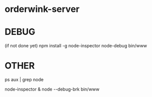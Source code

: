 # orderwink-server


# DEBUG
(if not done yet) npm install -g node-inspector
node-debug bin/www



# OTHER
ps aux | grep node

node-inspector &
node --debug-brk bin/www